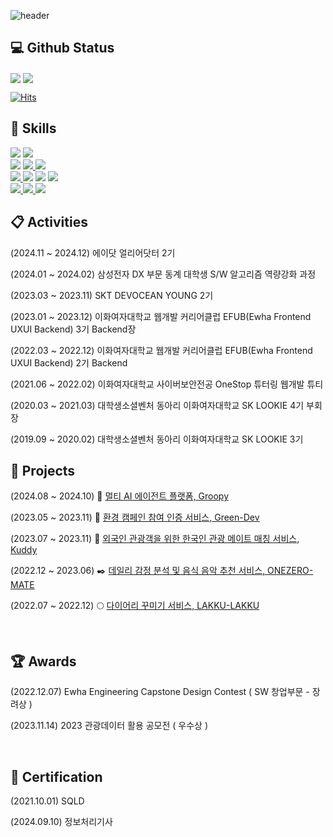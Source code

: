 <!--**june0216/june0216** is a ✨ _special_ ✨ repository because its README.md (this file) appears on your GitHub profile.-->

![header](https://capsule-render.vercel.app/api?type=waving&color=auto&color0=ffcb6b&height=180&section=header&text=JIYUN's%20Github%20Page&fontSize=50&fontColor=ffffff&fontAlignY=38&animation=twinkling)




## 💻 Github Status

<img align="center" src="https://github-readme-stats.vercel.app/api?username=june0216&show_icons=true&count_private=true&icon_color=778899&title_color=778899&text_color=778899&bg_color=fffacd" />

<img align="center" src="https://github-readme-stats.vercel.app/api/top-langs/?username=june0216&layout=compact&icon_color=778899&title_color=778899&text_color=778899&bg_color=fffacd" />

[![Hits](https://hits.seeyoufarm.com/api/count/incr/badge.svg?url=https%3A%2F%2Fgithub.com%2Fjune0216&count_bg=%23C0C0C0&title_bg=%23000000&icon=&icon_color=%23E7E7E7&title=hits&edge_flat=false)](https://hits.seeyoufarm.com)

## 🔨 Skills
<a href="YOUR_LINK_HERE" target="_blank"><img src="https://img.shields.io/badge/Java-007396?style=for-the-badge&logo=java&logoColor=white"></a>
<a href="YOUR_LINK_HERE" target="_blank"><img src="https://img.shields.io/badge/Python-3776AB?style=for-the-badge&logo=python&logoColor=white"></a>
<br>
<a href="클릭시 이동할 링크" target="_blank"><img src="https://img.shields.io/badge/Spring-6DB33F?style=for-the-badge&logo=Spring&logoColor=white"></a>
<a href="클릭시 이동할 링크" target="_blank"><img src="https://img.shields.io/badge/Spring Boot-6DB33F?style=for-the-badge&logo=Spring Boot&logoColor=white">
<a href="YOUR_LINK_HERE" target="_blank"><img src="https://img.shields.io/badge/FastAPI-009688?style=for-the-badge&logo=fastapi&logoColor=white"></a>
<br>
<a href="클릭시 이동할 링크" target="_blank"><img src="https://img.shields.io/badge/MySQL-4479A1?style=for-the-badge&logo=MySQL&logoColor=white">
<a href="YOUR_LINK_HERE" target="_blank"><img src="https://img.shields.io/badge/MongoDB-47A248?style=for-the-badge&logo=MongoDB&logoColor=white"></a>
<a href="YOUR_LINK_HERE" target="_blank"><img src="https://img.shields.io/badge/Redis-DC382D?style=for-the-badge&logo=redis&logoColor=white"></a>
<a href="YOUR_LINK_HERE" target="_blank"><img src="https://img.shields.io/badge/Apache_Kafka-231F20?style=for-the-badge&logo=apache-kafka&logoColor=white"></a>
<br>
<a href="클릭시 이동할 링크" target="_blank"><img src="https://img.shields.io/badge/Docker-2496ED?style=for-the-badge&logo=Docker&logoColor=white">
<a href="클릭시 이동할 링크" target="_blank"><img src="https://img.shields.io/badge/Amazon EC2-FF9900?style=for-the-badge&logo=Amazon EC2&logoColor=white">
<a href="YOUR_LINK_HERE" target="_blank"><img src="https://img.shields.io/badge/Google_Cloud-4285F4?style=for-the-badge&logo=google-cloud&logoColor=white"></a>




## 📋  Activities

(2024.11 ~ 2024.12)     에이닷 얼리어닷터 2기

(2024.01 ~ 2024.02)     삼성전자 DX 부문 동계 대학생 S/W 알고리즘 역량강화 과정

(2023.03 ~ 2023.11)     SKT DEVOCEAN YOUNG 2기

(2023.01 ~ 2023.12)     이화여자대학교 웹개발 커리어클럽 EFUB(Ewha Frontend UXUI Backend) 3기 Backend장

(2022.03 ~ 2022.12)     이화여자대학교 웹개발 커리어클럽 EFUB(Ewha Frontend UXUI Backend) 2기 Backend

(2021.06 ~ 2022.02)     이화여자대학교 사이버보안전공 OneStop 튜터링 웹개발 튜티

(2020.03 ~ 2021.03)     대학생소셜벤처 동아리 이화여자대학교 SK LOOKIE 4기 부회장

(2019.09 ~ 2020.02)     대학생소셜벤처 동아리 이화여자대학교 SK LOOKIE 3기 




## 📌  Projects
(2024.08 ~ 2024.10)     🤖 [멀티 AI 에이전트 플랫폼, Groopy](https://github.com/jinsim/Groopy)

(2023.05 ~ 2023.11)     🌱 [환경 캠페인 참여 인증 서비스, Green-Dev](https://github.com/devocean-green-dev/GreenDev_BE)

(2023.07 ~ 2023.11)     🛫 [외국인 관광객을 위한 한국인 관광 메이트 매칭 서비스, Kuddy](https://github.com/KUDDY-2023/KUDDY-back)

(2022.12 ~ 2023.06)     ✒️ [데일리 감정 분석 및 음식 음악 추천 서비스, ONEZERO-MATE](https://github.com/june0216/ONEZEROMATE-BE)

(2022.07 ~ 2022.12)     🌕 [다이어리 꾸미기 서비스, LAKKU-LAKKU](https://github.com/EFUB-LakkuLakku/LakkuLakku-Back)



<br>

## 🏆  Awards

(2022.12.07)        Ewha Engineering Capstone Design Contest ( SW 창업부문 - 장려상 )

(2023.11.14)        2023 관광데이터 활용 공모전 ( 우수상 )

<br>

## 📖 Certification 

(2021.10.01)          SQLD

(2024.09.10)         정보처리기사


<br/>
